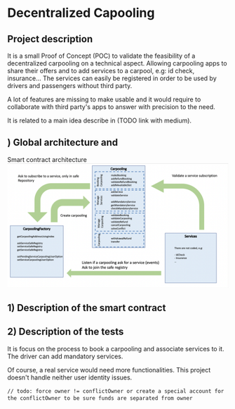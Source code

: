 # Decentralized Capooling

## Project description
It is a small Proof of Concept (POC) to validate the feasibility of a decentralized carpooling on a technical aspect.
Allowing carpooling apps to share their offers and to add services to a carpool, e.g: id check, insurance...
The services can easily be registered in order to be used by drivers and passengers without third party.

A lot of features are missing to make usable and it would require to collaborate with third party's apps to answer with precision to the need.

It is related to a main idea describe in (TODO link with medium).


## ) Global architecture and

Smart contract architecture
![This is an image](/archi.png)


## 1) Description of the smart contract

## 2) Description of the tests



It is focus on the process to book a carpooling and associate services to it.
The driver can add mandatory services.

Of course, a real service would need more functionalities. 
This project doesn't handle neither user identity issues.


    // todo: force owner != conflictOwner or create a special account for the conflictOwner to be sure funds are separated from owner



